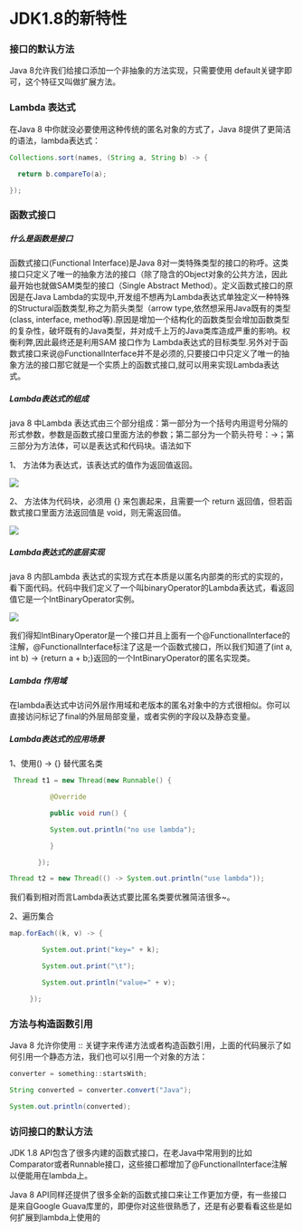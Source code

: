 # JDK1.8的新特性

### 接口的默认方法

Java 8允许我们给接口添加一个非抽象的方法实现，只需要使用 default关键字即可，这个特征又叫做扩展方法。

### Lambda 表达式

在Java 8 中你就没必要使用这种传统的匿名对象的方式了，Java 8提供了更简洁的语法，lambda表达式：

```java
Collections.sort(names, (String a, String b) -> {

  return b.compareTo(a);

});
```

### 函数式接口

##### 什么是函数是接口

函数式接口(Functional Interface)是Java 8对一类特殊类型的接口的称呼。这类接口只定义了唯一的抽象方法的接口（除了隐含的Object对象的公共方法，因此最开始也就做SAM类型的接口（Single Abstract Method）。定义函数式接口的原因是在Java Lambda的实现中,开发组不想再为Lambda表达式单独定义一种特殊的Structural函数类型,称之为箭头类型（arrow type,依然想采用Java既有的类型(class, interface, method等).原因是增加一个结构化的函数类型会增加函数类型的复杂性，破坏既有的Java类型，并对成千上万的Java类库造成严重的影响。权衡利弊,因此最终还是利用SAM 接口作为 Lambda表达式的目标类型.另外对于函数式接口来说@FunctionalInterface并不是必须的,只要接口中只定义了唯一的抽象方法的接口那它就是一个实质上的函数式接口,就可以用来实现Lambda表达式。 

#####  Lambda表达式的组成

java 8 中Lambda 表达式由三个部分组成：第一部分为一个括号内用逗号分隔的形式参数，参数是函数式接口里面方法的参数；第二部分为一个箭头符号：->；第三部分为方法体，可以是表达式和代码块。语法如下

1、 方法体为表达式，该表达式的值作为返回值返回。

<img src="/img/clip_image002.jpg">

2、 方法体为代码块，必须用 {} 来包裹起来，且需要一个 return 返回值，但若函数式接口里面方法返回值是 void，则无需返回值。

<img src="/img/clip_image004.jpg">

##### Lambda表达式的底层实现

java 8 内部Lambda 表达式的实现方式在本质是以匿名内部类的形式的实现的，看下面代码。代码中我们定义了一个叫binaryOperator的Lambda表达式，看返回值它是一个IntBinaryOperator实例。

<img src="/img/clip_image006.jpg">

我们得知IntBinaryOperator是一个接口并且上面有一个@FunctionalInterface的注解，@FunctionalInterface标注了这是一个函数式接口，所以我们知道了(int a, int b) -> {return a + b;}返回的一个IntBinaryOperator的匿名实现类。

##### Lambda 作用域

在lambda表达式中访问外层作用域和老版本的匿名对象中的方式很相似。你可以直接访问标记了final的外层局部变量，或者实例的字段以及静态变量。

##### Lambda表达式的应用场景

   1、使用() -> {} 替代匿名类

```java
 Thread t1 = new Thread(new Runnable() {

	      @Override

	      public void run() {

          System.out.println("no use lambda");

          }

       });

Thread t2 = new Thread(() -> System.out.println("use lambda"));
```

我们看到相对而言Lambda表达式要比匿名类要优雅简洁很多~。

2、遍历集合

```java
map.forEach((k, v) -> {

        System.out.print("key=" + k);

        System.out.print("\t");

        System.out.println("value=" + v);

     });
```

### 方法与构造函数引用

Java 8 允许你使用 :: 关键字来传递方法或者构造函数引用，上面的代码展示了如何引用一个静态方法，我们也可以引用一个对象的方法：

```java
converter = something::startsWith;

String converted = converter.convert("Java");

System.out.println(converted);
```

### 访问接口的默认方法

JDK 1.8 API包含了很多内建的函数式接口，在老Java中常用到的比如Comparator或者Runnable接口，这些接口都增加了@FunctionalInterface注解以便能用在lambda上。

Java 8 API同样还提供了很多全新的函数式接口来让工作更加方便，有一些接口是来自Google Guava库里的，即便你对这些很熟悉了，还是有必要看看这些是如何扩展到lambda上使用的